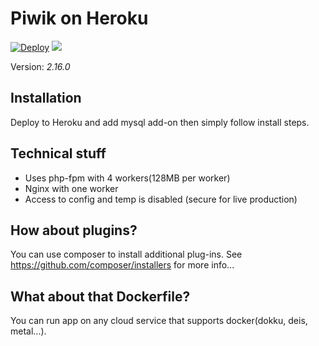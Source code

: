 # Piwik on Heroku

[![Deploy](https://www.herokucdn.com/deploy/button.png)](https://heroku.com/deploy)
[![](https://badge.imagelayers.io/dz0ny/heroku-docker-piwik:latest.svg)](https://imagelayers.io/?images=dz0ny/heroku-docker-piwik:latest 'Get your own badge on imagelayers.io')

Version: *2.16.0*

## Installation

Deploy to Heroku and add mysql add-on then simply follow install steps.

## Technical stuff

 - Uses php-fpm with 4 workers(128MB per worker)
 - Nginx with one worker
 - Access to config and temp is disabled (secure for live production)

## How about plugins?

You can use composer to install additional plug-ins. See https://github.com/composer/installers 
for more info...

## What about that Dockerfile?

You can run app on any cloud service that supports docker(dokku, deis, metal...).
